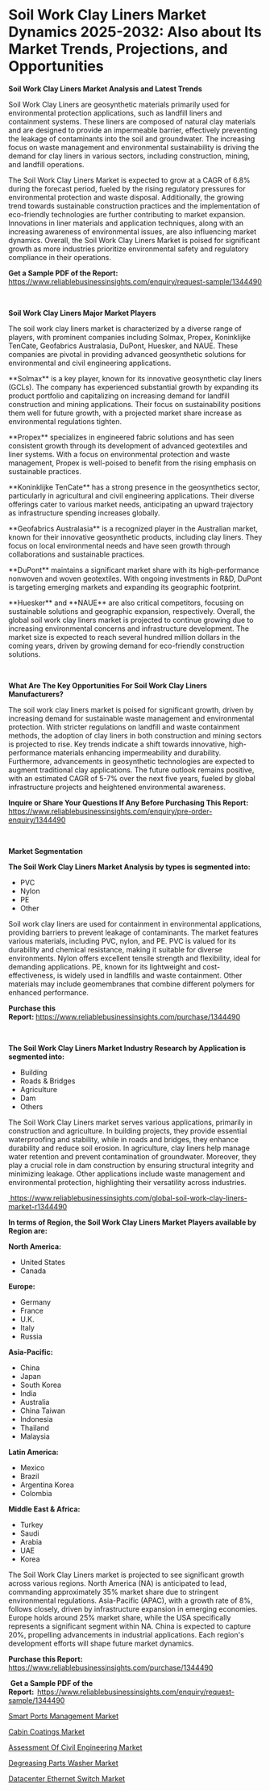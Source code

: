 <p><h1>Soil Work Clay Liners Market Dynamics 2025-2032: Also about Its Market Trends, Projections, and Opportunities</h1></p><p><strong>Soil Work Clay Liners Market Analysis and Latest Trends</strong></p>
<p><p>Soil Work Clay Liners are geosynthetic materials primarily used for environmental protection applications, such as landfill liners and containment systems. These liners are composed of natural clay materials and are designed to provide an impermeable barrier, effectively preventing the leakage of contaminants into the soil and groundwater. The increasing focus on waste management and environmental sustainability is driving the demand for clay liners in various sectors, including construction, mining, and landfill operations.</p><p>The Soil Work Clay Liners Market is expected to grow at a CAGR of 6.8% during the forecast period, fueled by the rising regulatory pressures for environmental protection and waste disposal. Additionally, the growing trend towards sustainable construction practices and the implementation of eco-friendly technologies are further contributing to market expansion. Innovations in liner materials and application techniques, along with an increasing awareness of environmental issues, are also influencing market dynamics. Overall, the Soil Work Clay Liners Market is poised for significant growth as more industries prioritize environmental safety and regulatory compliance in their operations.</p></p>
<p><strong>Get a Sample PDF of the Report:&nbsp;</strong> <a href="https://www.reliablebusinessinsights.com/enquiry/request-sample/1344490?utm_campaign=57&utm_medium=2&utm_source=Github&utm_content=ia&utm_term=24032025&utm_id=soil-work-clay-liners">https://www.reliablebusinessinsights.com/enquiry/request-sample/1344490</a></p>
<p>&nbsp;</p>
<p><strong>Soil Work Clay Liners Major Market Players</strong></p>
<p><p>The soil work clay liners market is characterized by a diverse range of players, with prominent companies including Solmax, Propex, Koninklijke TenCate, Geofabrics Australasia, DuPont, Huesker, and NAUE. These companies are pivotal in providing advanced geosynthetic solutions for environmental and civil engineering applications.</p><p>**Solmax** is a key player, known for its innovative geosynthetic clay liners (GCLs). The company has experienced substantial growth by expanding its product portfolio and capitalizing on increasing demand for landfill construction and mining applications. Their focus on sustainability positions them well for future growth, with a projected market share increase as environmental regulations tighten.</p><p>**Propex** specializes in engineered fabric solutions and has seen consistent growth through its development of advanced geotextiles and liner systems. With a focus on environmental protection and waste management, Propex is well-poised to benefit from the rising emphasis on sustainable practices.</p><p>**Koninklijke TenCate** has a strong presence in the geosynthetics sector, particularly in agricultural and civil engineering applications. Their diverse offerings cater to various market needs, anticipating an upward trajectory as infrastructure spending increases globally.</p><p>**Geofabrics Australasia** is a recognized player in the Australian market, known for their innovative geosynthetic products, including clay liners. They focus on local environmental needs and have seen growth through collaborations and sustainable practices.</p><p>**DuPont** maintains a significant market share with its high-performance nonwoven and woven geotextiles. With ongoing investments in R&D, DuPont is targeting emerging markets and expanding its geographic footprint.</p><p>**Huesker** and **NAUE** are also critical competitors, focusing on sustainable solutions and geographic expansion, respectively. Overall, the global soil work clay liners market is projected to continue growing due to increasing environmental concerns and infrastructure development. The market size is expected to reach several hundred million dollars in the coming years, driven by growing demand for eco-friendly construction solutions.</p></p>
<p>&nbsp;</p>
<p><strong>What Are The Key Opportunities For Soil Work Clay Liners Manufacturers?</strong></p>
<p><p>The soil work clay liners market is poised for significant growth, driven by increasing demand for sustainable waste management and environmental protection. With stricter regulations on landfill and waste containment methods, the adoption of clay liners in both construction and mining sectors is projected to rise. Key trends indicate a shift towards innovative, high-performance materials enhancing impermeability and durability. Furthermore, advancements in geosynthetic technologies are expected to augment traditional clay applications. The future outlook remains positive, with an estimated CAGR of 5-7% over the next five years, fueled by global infrastructure projects and heightened environmental awareness.</p></p>
<p><strong>Inquire or Share Your Questions If Any Before Purchasing This Report:</strong> <a href="https://www.reliablebusinessinsights.com/enquiry/pre-order-enquiry/1344490?utm_campaign=57&utm_medium=2&utm_source=Github&utm_content=ia&utm_term=24032025&utm_id=soil-work-clay-liners">https://www.reliablebusinessinsights.com/enquiry/pre-order-enquiry/1344490</a></p>
<p>&nbsp;</p>
<p><strong>Market Segmentation</strong></p>
<p><strong>The Soil Work Clay Liners Market Analysis by types is segmented into:</strong></p>
<p><ul><li>PVC</li><li>Nylon</li><li>PE</li><li>Other</li></ul></p>
<p><p>Soil work clay liners are used for containment in environmental applications, providing barriers to prevent leakage of contaminants. The market features various materials, including PVC, nylon, and PE. PVC is valued for its durability and chemical resistance, making it suitable for diverse environments. Nylon offers excellent tensile strength and flexibility, ideal for demanding applications. PE, known for its lightweight and cost-effectiveness, is widely used in landfills and waste containment. Other materials may include geomembranes that combine different polymers for enhanced performance.</p></p>
<p><strong>Purchase this Report:&nbsp;</strong><a href="https://www.reliablebusinessinsights.com/purchase/1344490?utm_campaign=57&utm_medium=2&utm_source=Github&utm_content=ia&utm_term=24032025&utm_id=soil-work-clay-liners">https://www.reliablebusinessinsights.com/purchase/1344490</a></p>
<p>&nbsp;</p>
<p><strong>The Soil Work Clay Liners Market Industry Research by Application is segmented into:</strong></p>
<p><ul><li>Building</li><li>Roads & Bridges</li><li>Agriculture</li><li>Dam</li><li>Others</li></ul></p>
<p><p>The Soil Work Clay Liners market serves various applications, primarily in construction and agriculture. In building projects, they provide essential waterproofing and stability, while in roads and bridges, they enhance durability and reduce soil erosion. In agriculture, clay liners help manage water retention and prevent contamination of groundwater. Moreover, they play a crucial role in dam construction by ensuring structural integrity and minimizing leakage. Other applications include waste management and environmental protection, highlighting their versatility across industries.</p></p>
<p><a href="https://www.reliablebusinessinsights.com/global-soil-work-clay-liners-market-r1344490?utm_campaign=57&utm_medium=2&utm_source=Github&utm_content=ia&utm_term=24032025&utm_id=soil-work-clay-liners">&nbsp;https://www.reliablebusinessinsights.com/global-soil-work-clay-liners-market-r1344490</a></p>
<p><strong>In terms of Region, the Soil Work Clay Liners Market Players available by Region are:</strong></p>
<p>
    <p> <strong> North America: </strong>
        <ul>
            <li>United States</li>
            <li>Canada</li>
        </ul>
        </p> 
    <p> <strong> Europe: </strong>
        <ul>
            <li>Germany</li>
            <li>France</li>
            <li>U.K.</li>
            <li>Italy</li>
            <li>Russia</li>
        </ul>
        </p> 
    <p> <strong> Asia-Pacific: </strong>
        <ul>
            <li>China</li>
            <li>Japan</li>
            <li>South Korea</li>
            <li>India</li>
            <li>Australia</li>
            <li>China Taiwan</li>
            <li>Indonesia</li>
            <li>Thailand</li>
            <li>Malaysia</li>
        </ul>
        </p> 
    <p> <strong> Latin America: </strong>
        <ul>
            <li>Mexico</li>
            <li>Brazil</li>
            <li>Argentina Korea</li>
            <li>Colombia</li>
        </ul>
        </p> 
    <p> <strong> Middle East & Africa: </strong>
        <ul>
            <li>Turkey</li>
            <li>Saudi</li>
            <li>Arabia</li>
            <li>UAE</li>
            <li>Korea</li>
        </ul>
    </p>
    </p>
<p><p>The Soil Work Clay Liners market is projected to see significant growth across various regions. North America (NA) is anticipated to lead, commanding approximately 35% market share due to stringent environmental regulations. Asia-Pacific (APAC), with a growth rate of 8%, follows closely, driven by infrastructure expansion in emerging economies. Europe holds around 25% market share, while the USA specifically represents a significant segment within NA. China is expected to capture 20%, propelling advancements in industrial applications. Each region's development efforts will shape future market dynamics.</p></p>
<p><strong>Purchase this Report: </strong><a href="https://www.reliablebusinessinsights.com/purchase/1344490?utm_campaign=57&utm_medium=2&utm_source=Github&utm_content=ia&utm_term=24032025&utm_id=soil-work-clay-liners">https://www.reliablebusinessinsights.com/purchase/1344490</a></p>
<p>&nbsp;<strong>Get a Sample PDF of the Report:&nbsp;&nbsp;</strong><a href="https://www.reliablebusinessinsights.com/enquiry/request-sample/1344490?utm_campaign=57&utm_medium=2&utm_source=Github&utm_content=ia&utm_term=24032025&utm_id=soil-work-clay-liners">https://www.reliablebusinessinsights.com/enquiry/request-sample/1344490</a></p>
<p><strong></strong></p>
<p><p><a href="https://github.com/direepittr/Market-Research-Report-List-1/blob/main/smart-ports-management-market.md?utm_campaign=57&utm_medium=2&utm_source=Github&utm_content=ia&utm_term=24032025&utm_id=soil-work-clay-liners">Smart Ports Management Market</a></p><p><a href="https://github.com/lenjakam/Market-Research-Report-List-1/blob/main/cabin-coatings-market.md?utm_campaign=57&utm_medium=2&utm_source=Github&utm_content=ia&utm_term=24032025&utm_id=soil-work-clay-liners">Cabin Coatings Market</a></p><p><a href="https://github.com/groszsaoudrd/Market-Research-Report-List-1/blob/main/assessment-of-civil-engineering-market.md?utm_campaign=57&utm_medium=2&utm_source=Github&utm_content=ia&utm_term=24032025&utm_id=soil-work-clay-liners">Assessment Of Civil Engineering Market</a></p><p><a href="https://github.com/quiraytaibat/Market-Research-Report-List-1/blob/main/degreasing-parts-washer-market.md?utm_campaign=57&utm_medium=2&utm_source=Github&utm_content=ia&utm_term=24032025&utm_id=soil-work-clay-liners">Degreasing Parts Washer Market</a></p><p><a href="https://github.com/denuetkachci/Market-Research-Report-List-1/blob/main/datacenter-ethernet-switch-market.md?utm_campaign=57&utm_medium=2&utm_source=Github&utm_content=ia&utm_term=24032025&utm_id=soil-work-clay-liners">Datacenter Ethernet Switch Market</a></p></p>